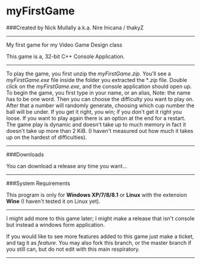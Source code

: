 **myFirstGame**
===========

###Created by Nick Mullally a.k.a. Nire Inicana / thakyZ

---

My first game for my Video Game Design class

This game is a, 32-bit C++ Console Application.

---

To play the game, you first unzip the *myFirstGame.zip*. You'll see a *myFirstGame.exe* file inside the folder you extracted the **.zip* file. Double click on the *myFirstGame.exe*, and the console application should open up. To begin the game, you first type in your name, or an alias, Note: the name has to be one word. Then you can choose the difficulty you want to play on. After that a number will randomly generate, choosing which cup number the ball will be under. If you get it right, you win; if you don't get it right you loose. If you want to play again there is an option at the end for a restart. The game play is dynamic and doesn't take up to much memory in fact it doesn't take up more than 2 KiB. (I haven't measured out how much it takes up on the hardest of difficulties).

---

###Downloads


You can download a release any time you want...

---

###System Requirements

This program is only for **Windows XP/7/8/8.1** or **Linux** with the extension **Wine** (I haven't tested it on Linux yet).

---

I might add more to this game later; I might make a release that isn't console but instead a windows form application.

If you would like to see more features added to this game just make a ticket, and tag it as *feature*.
You may also fork this branch, or the master branch if you still can, but do not edit with this main respiratory.

---
